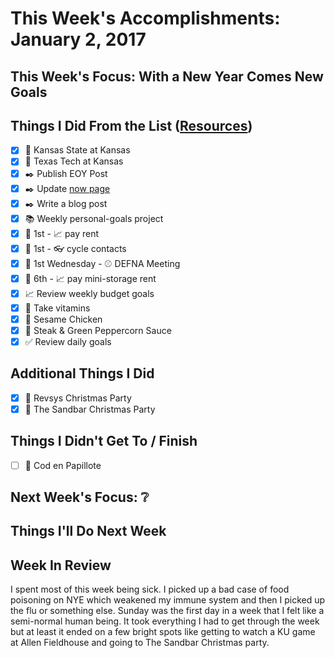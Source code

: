 # This Week's Accomplishments: January 2, 2017

## This Week's Focus: With a New Year Comes New Goals

## Things I Did From the List ([Resources](resources.md))

- [x] :basketball: Kansas State at Kansas
- [x] :basketball: Texas Tech at Kansas
- [x] :black_nib: Publish EOY Post
- [x] :black_nib: Update [now page](http://jefftriplett.com/now/)
- [x] :black_nib: Write a blog post
- [x] :books: Weekly personal-goals project
- [x] :calendar: 1st - :chart_with_upwards_trend: pay rent
- [x] :calendar: 1st - :eyeglasses: cycle contacts
- [x] :calendar: 1st Wednesday - :baseball: DEFNA Meeting
- [x] :calendar: 6th - :chart_with_upwards_trend: pay mini-storage rent
- [x] :chart_with_upwards_trend: Review weekly budget goals
- [x] :muscle: Take vitamins
- [x] :stew: Sesame Chicken
- [x] :stew: Steak & Green Peppercorn Sauce
- [x] :white_check_mark: Review daily goals

## Additional Things I Did

- [x] :santa: Revsys Christmas Party
- [x] :santa: The Sandbar Christmas Party

## Things I Didn't Get To / Finish

- [ ] :stew: Cod en Papillote

## Next Week's Focus: :grey_question:

## Things I'll Do Next Week

## Week In Review

I spent most of this week being sick. I picked up a bad case of food poisoning on NYE which weakened my immune system and then I picked up the flu or something else. Sunday was the first day in a week that I felt like a semi-normal human being. It took everything I had to get through the week but at least it ended on a few bright spots like getting to watch a KU game at Allen Fieldhouse and going to The Sandbar Christmas party.
